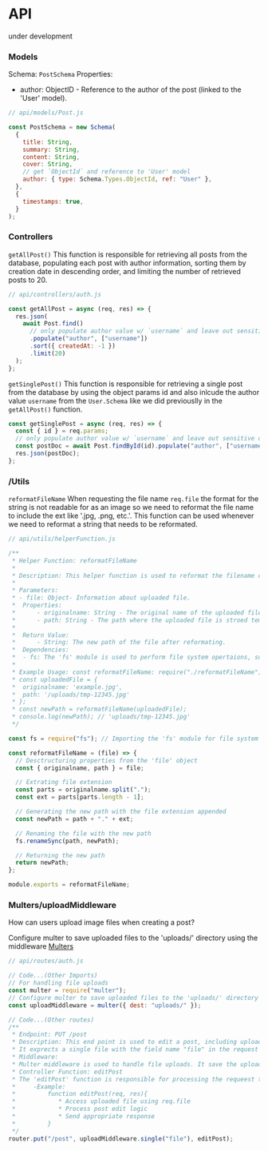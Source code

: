 # API

under development

### Models

Schema: `PostSchema`
Properties:

- author: ObjectID - Reference to the author of the post (linked to the 'User' model).

```js
// api/models/Post.js

const PostSchema = new Schema(
  {
    title: String,
    summary: String,
    content: String,
    cover: String,
    // get `ObjectId` and reference to 'User' model
    author: { type: Schema.Types.ObjectId, ref: "User" },
  },
  {
    timestamps: true,
  }
);
```

### Controllers

`getAllPost()`
This function is responsible for retrieving all posts
from the database, populating each post with author information,
sorting them by creation date in descending order, and limiting the
number of retrieved posts to 20.

```js
// api/controllers/auth.js

const getAllPost = async (req, res) => {
  res.json(
    await Post.find()
      // only populate author value w/ `username` and leave out sensitive data from the `User.Schema` object
      .populate("author", ["username"])
      .sort({ createdAt: -1 })
      .limit(20)
  );
};
```

`getSinglePost()`
This function is responsible for retrieving a single post from the database by using the object params id and also inlcude the author value `username` from the `User.Schema` like we did previouslly in the `getAllPost()` function.

```js
const getSinglePost = async (req, res) => {
  const { id } = req.params;
  // only populate author value w/ `username` and leave out sensitive data from the `User.Schema` object
  const postDoc = await Post.findById(id).populate("author", ["username"]);
  res.json(postDoc);
};
```

### /Utils

`reformatFileName`
When requesting the file name `req.file` the format for the string is not readable for as an image so we need to reformat the file name to include the ext like '.jpg, .png, etc.'. This function can be used whenever we need to reformat a string that needs to be reformated.

```js
// api/utils/helperFunction.js

/**
 * Helper Function: reformatFileName
 *
 * Description: This helper function is used to reformat the filename of an uploaded * file by appending its file extension to its path and renaming the file accordingly.
 *
 * Parameters:
 * - file: Object- Information about uploaded file.
 *  Properties:
 *      - originalname: String - The original name of the uploaded file
 *      - path: String - The path where the uploaded file is stroed temporarily.
 *
 *  Return Value:
 *      - String: The new path of the file after reformating.
 *  Dependencies:
 *  - fs: The 'fs' module is used to perform file system opertaions, such as renaming *        files
 *
 * Example Usage: const reformatFileName: require("./reformatFileName");
 * const uploadedFile = {
 *  originalname: 'example.jpg',
 *  path: '/uploads/tmp-12345.jpg'
 * };
 * const newPath = reformatFileName(uploadedFile);
 * console.log(newPath); // 'uploads/tmp-12345.jpg'
 */

const fs = require("fs"); // Importing the 'fs' module for file system operations

const reformatFileName = (file) => {
  // Desctructuring properties from the 'file' object
  const { originalname, path } = file;

  // Extrating file extension
  const parts = originalname.split(".");
  const ext = parts[parts.length - 1];

  // Generating the new path with the file extension appended
  const newPath = path + "." + ext;

  // Renaming the file with the new path
  fs.renameSync(path, newPath);

  // Returning the new path
  return newPath;
};

module.exports = reformatFileName;
```

### Multers/uploadMiddleware

How can users upload image files when creating a post?

Configure multer to save uploaded files to the 'uploads/' directory using the middleware [Multers](https://www.npmjs.com/package/multer)

```js
// api/routes/auth.js

// Code...(Other Imports)
// For handling file uploads
const multer = require("multer");
// Configure multer to save uploaded files to the 'uploads/' directory
const uploadMiddleware = multer({ dest: "uploads/" });

// Code...(Other routes)
/**
 * Endpoint: PUT /post
 * Description: This end point is used to edit a post, including uploading a file.
 * It exprects a single file with the field name "file" in the request body
 * Middleware:
 * Multer middleware is used to handle file uploads. It save the uploaded file to the 'uploads/' directory with a unique name.
 * Controller Function: editPost
 * The 'editPost' function is responsible for processing the requeest to edit a post
 *     -Example:
 *         function editPost(req, res){
 *            * Access uploaded file using req.file
 *            * Process post edit logic
 *            * Send appropriate response
 *         }
 */
router.put("/post", uploadMiddleware.single("file"), editPost);
```
